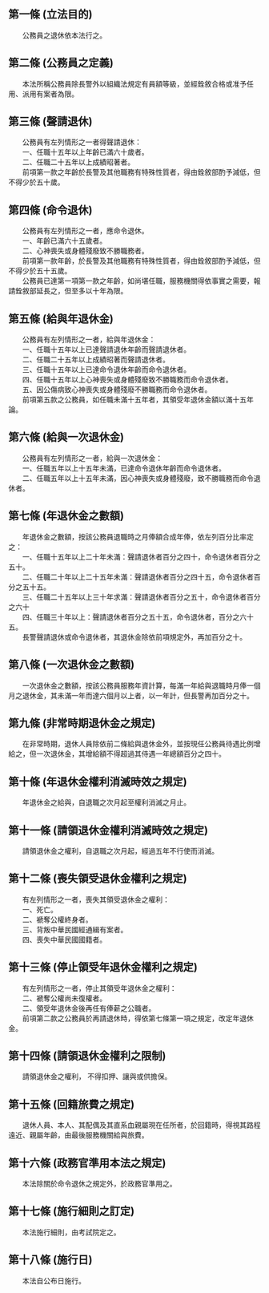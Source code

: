 第一條 (立法目的)
-----------------
　　公務員之退休依本法行之。  


第二條 (公務員之定義)
---------------------
　　本法所稱公務員除長警外以組織法規定有員額等級，並經銓敘合格或准予任用、派用有案者為限。  


第三條 (聲請退休)
-----------------
　　公務員有左列情形之一者得聲請退休：  
　　一、任職十五年以上年齡已滿六十歲者。  
　　二、任職二十五年以上成績昭著者。  
　　前項第一款之年齡於長警及其他職務有特殊性質者，得由銓敘部酌予減低，但不得少於五十歲。  


第四條 (命令退休)
-----------------
　　公務員有左列情形之一者，應命令退休。  
　　一、年齡已滿六十五歲者。  
　　二、心神喪失或身體殘廢致不勝職務者。  
　　前項第一款年齡，於長警及其他職務有特殊性質者，得由銓敘部酌予減低，但不得少於五十五歲。  
　　公務員已達第一項第一款之年齡，如尚堪任職，服務機關得依事實之需要，報請銓敘部延長之，但至多以十年為限。  


第五條 (給與年退休金)
---------------------
　　公務員有左列情形之一者，給與年退休金：  
　　一、任職十五年以上已達聲請退休年齡而聲請退休者。  
　　二、任職二十五年以上成績昭著而聲請退休者。  
　　三、任職十五年以上已達命令退休年齡而命令退休者。  
　　四、任職十五年以上心神喪失或身體殘廢致不勝職務而命令退休者。  
　　五、因公傷病致心神喪失或身體殘廢不勝職務而命令退休者。  
　　前項第五款之公務員，如任職未滿十五年者，其領受年退休金額以滿十五年論。  


第六條 (給與一次退休金)
-----------------------
　　公務員有左列情形之一者，給與一次退休金：  
　　一、任職五年以上十五年未滿，已達命令退休年齡而命令退休者。  
　　二、任職五年以上十五年未滿，因心神喪失或身體殘廢，致不勝職務而命令退休者。  


第七條 (年退休金之數額)
-----------------------
　　年退休金之數額，按該公務員退職時之月俸額合成年俸，依左列百分比率定之：  
　　一、任職十五年以上二十年未滿：聲請退休者百分之四十，命令退休者百分之五十。  
　　二、任職二十年以上二十五年未滿：聲請退休者百分之四十五，命令退休者百分之五十五。  
　　三、任職二十五年以上三十年求滿：聲請退休者百分之五十，命令退休者百分之六十  
　　四、任職三十年以上：聲請退休者百分之五十五，命令退休者，百分之六十五。  
　　長警聲請退休或命令退休者，其退休金除依前項規定外，再加百分之十。  


第八條 (一次退休金之數額)
-------------------------
　　一次退休金之數額，按該公務員服務年資計算，每滿一年給與退職時月俸一個月之退休金，其未滿一年而達六個月以上者，以一年計，但長警再加百分之十。  


第九條 (非常時期退休金之規定)
-----------------------------
　　在非常時期，退休人員除依前二條給與退休金外，並按現任公務員待遇比例增給之，但一次退休金，其增給額不得超過其侍遇一年總額百分之四十。  


第十條 (年退休金權利消滅時效之規定)
-----------------------------------
　　年退休金之給與，自退職之次月起至權利消滅之月止。  


第十一條 (請領退休金權利消滅時效之規定)
---------------------------------------
　　請領退休金之權利，自退職之次月起，經過五年不行使而消滅。  


第十二條 (喪失領受退休金權利之規定)
-----------------------------------
　　有左列情形之一者，喪失其領受退休金之權利：  
　　一、死亡。  
　　二、褫奪公權終身者。  
　　三、背叛中華民國經通緝有案者。  
　　四、喪失中華民國國籍者。  


第十三條 (停止領受年退休金權利之規定)
-------------------------------------
　　有左列情形之一者，停止其領受年退休金之權利：  
　　二、褫奪公權尚未復權者。  
　　二、領受年退休金後再任有俸薪之公職者。  
　　前項第二款之公務員於再請退休時，得依第七條第一項之規定，改定年退休金。  


第十四條 (請領退休金權利之限制)
-------------------------------
　　請領退休金之權利， 不得扣押、讓與或供擔保。  


第十五條 (回籍旅費之規定)
-------------------------
　　退休人員、本人、其配偶及其直系血親屬現在任所者，於回籍時，得視其路程遠近、親屬年齡，由最後服務機關給與旅費。  


第十六條 (政務官準用本法之規定)
-------------------------------
　　本法除關於命令退休之規定外，於政務官準用之。  


第十七條 (施行細則之訂定)
-------------------------
　　本法施行細則，由考試院定之。  


第十八條 (施行日)
-----------------
　　本法自公布日施行。